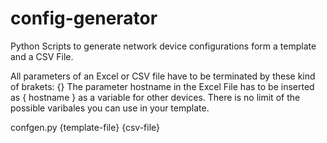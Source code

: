 # config-generator
Python Scripts to generate network device configurations form a template and a CSV File.

All parameters of an Excel or CSV file have to be terminated by these kind of brakets: {}
The parameter hostname in the Excel File has to be inserted as { hostname }
as a variable for other devices.
There is no limit of the possible varibales you can use in your template.

confgen.py {template-file} {csv-file}
